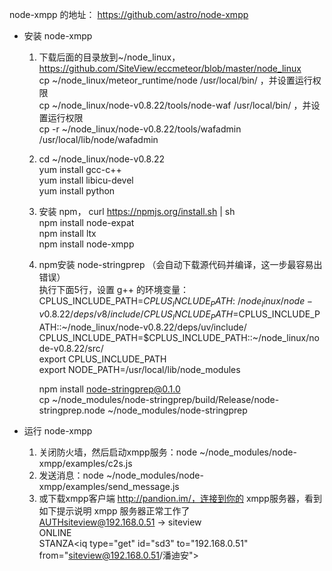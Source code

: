 node-xmpp 的地址： https://github.com/astro/node-xmpp

* 安装 node-xmpp
  1.	下载后面的目录放到~/node_linux， https://github.com/SiteView/eccmeteor/blob/master/node_linux		
		cp ~/node_linux/meteor_runtime/node           /usr/local/bin/  ，并设置运行权限		
		cp ~/node_linux/node-v0.8.22/tools/node-waf   /usr/local/bin/   ，并设置运行权限		
		cp -r ~/node_linux/node-v0.8.22/tools/wafadmin  /usr/local/lib/node/wafadmin		
  2.	cd ~/node_linux/node-v0.8.22		
		yum install gcc-c++		
		yum install libicu-devel		
		yum install python	
  3.	安装 npm， curl https://npmjs.org/install.sh | sh		
    	npm install node-expat	
		npm install ltx		
		npm install node-xmpp	
  4.	npm安装 node-stringprep （会自动下载源代码并编译，这一步最容易出错误）			
		执行下面5行，设置 g++ 的环境变量：			
CPLUS_INCLUDE_PATH=$CPLUS_INCLUDE_PATH:~/node_linux/node-v0.8.22/deps/v8/include/
CPLUS_INCLUDE_PATH=$CPLUS_INCLUDE_PATH::~/node_linux/node-v0.8.22/deps/uv/include/
CPLUS_INCLUDE_PATH=$CPLUS_INCLUDE_PATH::~/node_linux/node-v0.8.22/src/				
export CPLUS_INCLUDE_PATH		
export NODE_PATH=/usr/local/lib/node_modules		
		
		npm install node-stringprep@0.1.0	
		cp ~/node_modules/node-stringprep/build/Release/node-stringprep.node   ~/node_modules/node-stringprep		
	
* 运行 node-xmpp	
  1.	关闭防火墙，然后启动xmpp服务：node ~/node_modules/node-xmpp/examples/c2s.js		
  2.	发送消息：node ~/node_modules/node-xmpp/examples/send_message.js		
  3.	或下载xmpp客户端  http://pandion.im/，连接到你的 xmpp服务器，看到如下提示说明 xmpp 服务器正常工作了		
AUTHsiteview@192.168.0.51 -> siteview	
ONLINE	
STANZA\<iq type="get" id="sd3" to="192.168.0.51" from="siteview@192.168.0.51/潘迪安"><query xmlns="http://jabber.org/protocol/disco#items"/>	
  

